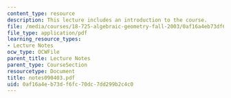 ```yaml
---
content_type: resource
description: This lecture includes an introduction to the course.
file: /media/courses/18-725-algebraic-geometry-fall-2003/0af16a4eb73df6fc70dc7dd299b2c4c0_notes090403.pdf
file_type: application/pdf
learning_resource_types:
- Lecture Notes
ocw_type: OCWFile
parent_title: Lecture Notes
parent_type: CourseSection
resourcetype: Document
title: notes090403.pdf
uid: 0af16a4e-b73d-f6fc-70dc-7dd299b2c4c0
---
```

